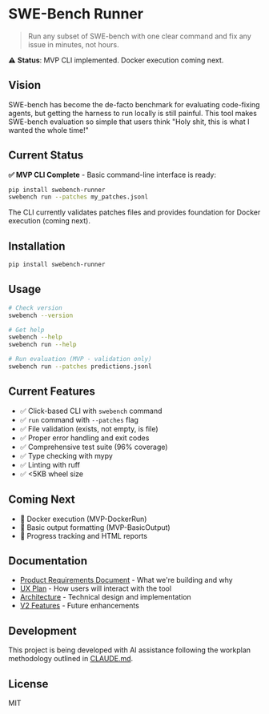 # SWE-Bench Runner

> Run any subset of SWE-bench with one clear command and fix any issue in minutes, not hours.

⚠️ **Status**: MVP CLI implemented. Docker execution coming next.

## Vision

SWE-bench has become the de-facto benchmark for evaluating code-fixing agents, but getting the harness to run locally is still painful. This tool makes SWE-bench evaluation so simple that users think "Holy shit, this is what I wanted the whole time!"

## Current Status

**✅ MVP CLI Complete** - Basic command-line interface is ready:

```bash
pip install swebench-runner
swebench run --patches my_patches.jsonl
```

The CLI currently validates patches files and provides foundation for Docker execution (coming next).

## Installation

```bash
pip install swebench-runner
```

## Usage

```bash
# Check version
swebench --version

# Get help
swebench --help
swebench run --help

# Run evaluation (MVP - validation only)
swebench run --patches predictions.jsonl
```

## Current Features

- ✅ Click-based CLI with `swebench` command
- ✅ `run` command with `--patches` flag
- ✅ File validation (exists, not empty, is file)
- ✅ Proper error handling and exit codes
- ✅ Comprehensive test suite (96% coverage)
- ✅ Type checking with mypy
- ✅ Linting with ruff
- ✅ <5KB wheel size

## Coming Next

- 🚧 Docker execution (MVP-DockerRun)
- 🚧 Basic output formatting (MVP-BasicOutput)
- 🚧 Progress tracking and HTML reports

## Documentation

- [Product Requirements Document](Documentation/PRD.md) - What we're building and why
- [UX Plan](Documentation/UX_Plan.md) - How users will interact with the tool
- [Architecture](Documentation/Architecture.md) - Technical design and implementation
- [V2 Features](Documentation/V2_Features.md) - Future enhancements

## Development

This project is being developed with AI assistance following the workplan methodology outlined in [CLAUDE.md](CLAUDE.md).

## License

MIT